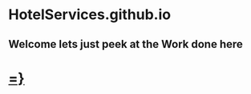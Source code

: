 # HotelServices.github.io
## Welcome lets just peek at the Work done here 
# [=}](https://kai-fib.github.io/HotelServices.github.io/)
